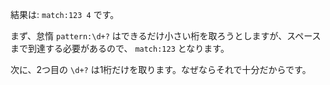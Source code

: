 
結果は: `match:123 4` です。

まず、怠惰 `pattern:\d+?` はできるだけ小さい桁を取ろうとしますが、スペースまで到達する必要があるので、 `match:123` となります。

次に、2つ目の `\d+?` は1桁だけを取ります。なぜならそれで十分だからです。
